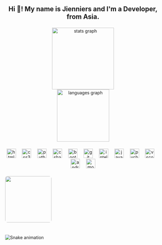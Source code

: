 <h2 align="center">Hi 👋! My name is Jienniers and I'm a Developer, from Asia.</h2>

###

<div align="center">
  <img src="https://github-readme-stats.vercel.app/api?username=Jienniers&hide_title=false&hide_rank=false&show_icons=true&include_all_commits=true&count_private=true&disable_animations=false&theme=blue-green&locale=en&hide_border=true&order=1" height="200" alt="stats graph"  />
  <br>
  <img src="https://github-readme-stats.vercel.app/api/top-langs?username=Jienniers&locale=en&hide_title=false&layout=compact&card_width=320&langs_count=5&theme=algolia&hide_border=true&order=2" height="169" alt="languages graph"  />
</div>

###

<div align="center" style="border-color:white">
  <img src="https://cdn.simpleicons.org/html5/E34F26" height="30" alt="html5 logo"  />
  <img width="12" />
  <img src="https://cdn.jsdelivr.net/gh/devicons/devicon/icons/css3/css3-original.svg" height="30" alt="css3 logo"  />
  <img width="12" />
  <img src="https://skillicons.dev/icons?i=py" height="30" alt="python logo"  />
  <img width="12" />
  <img src="https://cdn.jsdelivr.net/gh/devicons/devicon/icons/csharp/csharp-original.svg" height="30" alt="csharp logo"  />
  <img width="12" />
  <img src="https://cdn.jsdelivr.net/gh/devicons/devicon/icons/bootstrap/bootstrap-original.svg" height="30" alt="bootstrap logo"  />
  <img width="12" />
  <img src="https://cdn.jsdelivr.net/gh/devicons/devicon/icons/git/git-original.svg" height="30" alt="git logo"  />
  <img width="12" />
  <img src="https://cdn.jsdelivr.net/gh/devicons/devicon/icons/intellij/intellij-original.svg" height="30" alt="intellij logo"  />
  <img width="12" />
  <img src="https://skillicons.dev/icons?i=java" height="30" alt="java logo"  />
  <img width="12" />
  <img src="https://cdn.jsdelivr.net/gh/devicons/devicon/icons/pycharm/pycharm-original.svg" height="30" alt="pycharm logo"  />
  <img width="12" />
  <img src="https://cdn.jsdelivr.net/gh/devicons/devicon/icons/vscode/vscode-original.svg" height="30" alt="vscode logo"  />
  <img width="12" />
  <img src="https://cdn.jsdelivr.net/gh/devicons/devicon/icons/androidstudio/androidstudio-original.svg" height="30" alt="androidstudio logo"  />
  <img width="12" />
  <img src="https://skillicons.dev/icons?i=mongodb" height="30" alt="mongodb logo"  />
</div>

###

<img align="center" style="border-radius:5%" height="150" src="https://i.giphy.com/media/v1.Y2lkPTc5MGI3NjExMGQycXNuc2hzYnd5eW10aGRuN3g3NXZ3NHk2a2I2b2V6bTdyamM2cCZlcD12MV9pbnRlcm5hbF9naWZfYnlfaWQmY3Q9Zw/HyOOyynWxMxig/giphy.gif"  />

###

<br clear="both">

<img src="https://raw.githubusercontent.com/Jienniers/Jienniers/output/snake.svg" alt="Snake animation" />

###